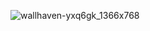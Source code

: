 
![wallhaven-yxq6gk_1366x768](https://github.com/user-attachments/assets/4ee6c1cc-dcbf-44be-ab05-4f4e9645dcbc)
